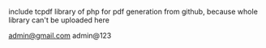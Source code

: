 include tcpdf library of php for pdf generation from github,
because whole library can't be uploaded here

admin@gmail.com
admin@123
